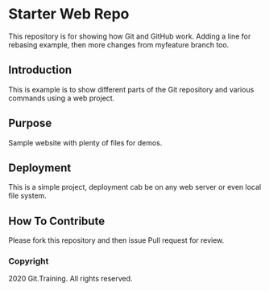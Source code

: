 # Starter Web Repo

This repository is for showing how Git and GitHub work.
Adding a line for rebasing example, then more changes from myfeature branch too.

## Introduction

This is example is to show different parts of the Git repository
and various commands using a web project.

## Purpose

Sample website with plenty of files for demos.

## Deployment

This is a simple project, deployment cab be
on any web server or even local file system.

## How To Contribute

Please fork this repository and then issue Pull request  for review.

### Copyright
2020 Git.Training. All rights reserved.